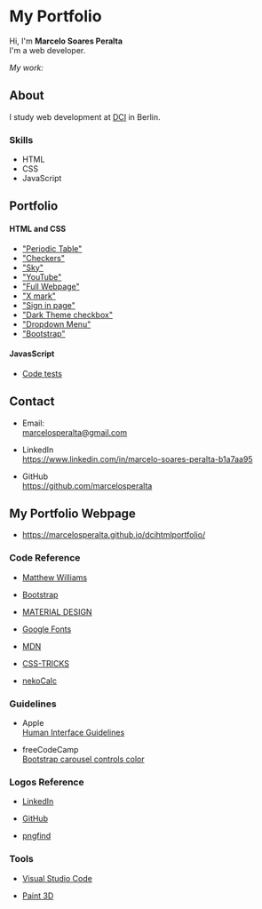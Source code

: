 # My Portfolio

Hi, I'm **Marcelo Soares Peralta**  
I'm a web developer.  
  
_My work:_  


## **About**

I study web development at [DCI](https://digitalcareerinstitute.org/) in Berlin.

### Skills
- HTML  
- CSS  
- JavaScript


## **Portfolio**

#### HTML and CSS

- ["Periodic Table"](https://github.com/marcelosperalta/dci/tree/master/200303)
- ["Checkers"](https://github.com/marcelosperalta/dci/tree/master/200306)
- ["Sky"](https://github.com/marcelosperalta/dci/tree/master/200307)
- ["YouTube"](https://github.com/marcelosperalta/dci/tree/master/200315)
- ["Full Webpage"](https://github.com/marcelosperalta/dci/tree/master/200320)
- ["X mark"](https://github.com/marcelosperalta/dci/tree/master/200321)
- ["Sign in page"](https://github.com/marcelosperalta/dci/tree/master/200322)
- ["Dark Theme checkbox"](https://github.com/marcelosperalta/dci/tree/master/200327)
- ["Dropdown Menu"](https://github.com/marcelosperalta/dci/tree/master/200328)
- ["Bootstrap"](https://github.com/marcelosperalta/dci/tree/master/200402)

#### JavasScript

- [Code tests](https://github.com/marcelosperalta/dci/blob/master/200216/index.js)


## **Contact**

- Email:  
marcelosperalta@gmail.com

- LinkedIn  
https://www.linkedin.com/in/marcelo-soares-peralta-b1a7aa95

- GitHub  
https://github.com/marcelosperalta


## **My Portfolio Webpage**

- https://marcelosperalta.github.io/dcihtmlportfolio/


### **Code Reference**

- [Matthew Williams](http://findmatthew.com)

- [Bootstrap](https://getbootstrap.com/)

- [MATERIAL DESIGN](https://material.io/)

- [Google Fonts](https://fonts.google.com/)

- [MDN](https://developer.mozilla.org/en-US/)

- [CSS-TRICKS](https://css-tricks.com/quick-css-trick-how-to-center-an-object-exactly-in-the-center/)

- [nekoCalc](https://nekocalc.com/px-to-rem-converter)


### **Guidelines**

- Apple  
[Human Interface Guidelines](https://developer.apple.com/design/human-interface-guidelines/ios/visual-design/adaptivity-and-layout/)

- freeCodeCamp  
[Bootstrap carousel controls color](https://www.freecodecamp.org/forum/t/bootstrap-carousel-controls-color/331196)


### **Logos Reference**

- [LinkedIn](https://brand.linkedin.com/downloads)

- [GitHub](https://github.com/logos)

- [pngfind](https://www.pngfind.com/mpng/hmbwbh_png-file-svg-icon-email-transparent-png/)

### **Tools**

- [Visual Studio Code](https://code.visualstudio.com/)

- [Paint 3D](https://www.microsoft.com/de-de/p/paint-3d/9nblggh5fv99?activetab=pivot:overviewtab)